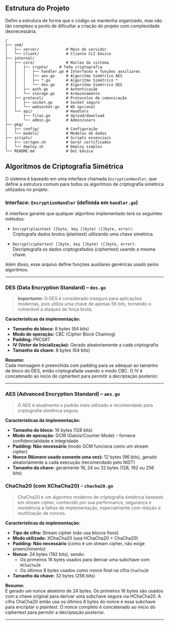 ## Estrutura do Projeto
Defini a estrutura de forma que o código se mantenha organizado, mas não tão complexo a ponto de dificultar a criação do projeto com complexidade desnecessária.

```
/
├── cmd/
│   ├── server/            # Main do servidor
│   └── client/            # Cliente CLI básico
├── internal/
│   ├── core/              # Núcleo do sistema
│   │   ├── crypto/     # Toda criptografia
│   │   │   ├── handler.go # Interfaces e funções auxiliares
│   │   │   ├── aes.go     # Algoritmo Simétrico AES
│   │   │   ├── *.go       # Algoritmo Simétrico *
│   │   │   └── des.go     # Algoritmo Simétrico DES
│   │   ├── auth.go        # Autenticação
│   │   └── storage.go     # Armazenamento
│   ├── protocol/          # Protocolos de comunicação
│   │   ├── socket.go      # Socket seguro
│   │   └── websocket.go   # WS opcional
│   └── api/               # Handlers
│       ├── files.go       # Upload/download
│       └── admin.go       # Admin/users
├── pkg/
│   ├── config/            # Configuração
│   └── models/            # Modelos de dados
├── scripts/               # Scripts essenciais
│   ├── certgen.sh         # Gerar certificados
│   └── deploy.sh          # Deploy simples
└── README.md              # Doc básica
```

## Algoritmos de Criptografia Simétrica

O sistema é baseado em uma interface chamada `EncryptionHandler`, que define a estrutura comum para todos os algoritmos de criptografia simétrica utilizados no projeto.

### Interface: `EncryptionHandler` (definida em `handler.go`)
A interface garante que qualquer algoritmo implementado terá os seguintes métodos:

- `Encrypt(plaintext []byte, key []byte) ([]byte, error)`:  
  Criptografa dados brutos (plaintext) utilizando uma chave simétrica.
  
- `Decrypt(ciphertext []byte, key []byte) ([]byte, error)`:  
  Decriptografa os dados criptografados (ciphertext) usando a mesma chave.

Além disso, esse arquivo define funções auxiliares genéricas usado pelos algoritmos.

---

### DES (Data Encryption Standard) – `des.go`

> **Importante:** O DES é considerado inseguro para aplicações modernas, pois utiliza uma chave de apenas 56 bits, tornando-o vulnerável a ataques de força bruta. 

**Características da implementação:**

- **Tamanho do bloco:** 8 bytes (64 bits)  
- **Modo de operação:** CBC (Cipher Block Chaining)  
- **Padding:** PKCS#7  
- **IV (Vetor de Inicialização):** Gerado aleatoriamente a cada criptografia  
- **Tamanho da chave:** 8 bytes (64 bits)

**Resumo:**  
Cada mensagem é preenchida com padding para se adequar ao tamanho de bloco do DES, então criptografada usando o modo CBC. O IV é concatenado ao início do ciphertext para permitir a decriptação posterior.

---

### AES (Advanced Encryption Standard) – `aes.go`

> O AES é atualmente o padrão mais utilizado e recomendado para criptografia simétrica segura.

**Características da implementação:**

- **Tamanho do bloco:** 16 bytes (128 bits)  
- **Modo de operação:** GCM (Galois/Counter Mode) – fornece confidencialidade e integridade  
- **Padding:** **Não necessário** (modo GCM funciona como um stream cipher)  
- **Nonce (Número usado somente uma vez):** 12 bytes (96 bits), gerado aleatoriamente a cada execução (recomendado pelo NIST)  
- **Tamanho da chave:** geralmente 16, 24 ou 32 bytes (128, 192 ou 256 bits)

### ChaCha20 (com XChaCha20) - `chacha20.go`

> ChaCha20 é um algoritmo moderno de criptografia simétrica baseado em stream cipher, conhecido por sua performance, segurança e resistência a falhas de implementação, especialmente com relação à reutilização de nonces.

**Características da implementação:**

- **Tipo de cifra:** Stream cipher (não usa blocos fixos)  
- **Modo utilizado:** XChaCha20 (usa HChaCha20 + ChaCha20)
- **Padding:** **Não necessário** (como é um stream cipher, não exige preenchimento)
- **Nonce:** 24 bytes (192 bits), sendo:
  - Os primeiros 16 bytes usados para derivar uma subchave com `HChaCha20`
  - Os últimos 8 bytes usados como nonce final na cifra `ChaCha20`
- **Tamanho da chave:** 32 bytes (256 bits)

**Resumo:**  
É gerado um nonce aleatório de 24 bytes. Os primeiros 16 bytes são usados com a chave original para derivar uma subchave segura via HChaCha20. A cifra ChaCha20 então usa os últimos 8 bytes do nonce e essa subchave para encriptar o plaintext. O nonce completo é concatenado ao inicio do ciphertext para permitir a decriptação posterior.

---
